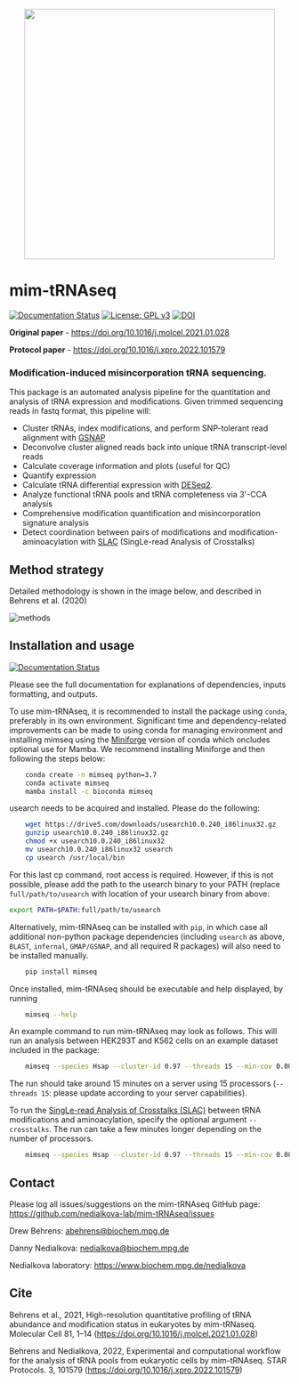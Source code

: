 <p align="center">
	<img src="docs/img/globular_multi.png" width="450" height="450">
</p>

# mim-tRNAseq
[![Documentation Status](https://readthedocs.org/projects/mim-trnaseq/badge/?version=latest)](https://mim-trnaseq.readthedocs.io/en/latest/?badge=latest)
[![License: GPL v3](https://img.shields.io/badge/License-GPLv3-blue.svg)](https://www.gnu.org/licenses/gpl-3.0)
[![DOI](https://zenodo.org/badge/DOI/10.5281/zenodo.6782628.svg)](https://doi.org/10.5281/zenodo.6782628)

**Original paper** - https://doi.org/10.1016/j.molcel.2021.01.028

**Protocol paper** - https://doi.org/10.1016/j.xpro.2022.101579

### Modification-induced misincorporation tRNA sequencing.

This package is an automated analysis pipeline for the quantitation and analysis of tRNA expression and modifications. Given trimmed sequencing reads in fastq format, this pipeline will:
* Cluster tRNAs, index modifications, and perform SNP-tolerant read alignment with [GSNAP](http://research-pub.gene.com/gmap/)
* Deconvolve cluster aligned reads back into unique tRNA transcript-level reads
* Calculate coverage information and plots (useful for QC)
* Quantify expression
* Calculate tRNA differential expression with [DESeq2](https://bioconductor.org/packages/release/bioc/html/DESeq2.html).
* Analyze functional tRNA pools and tRNA completeness via 3'-CCA analysis
* Comprehensive modification quantification and misincorporation signature analysis
* Detect coordination between pairs of modifications and modification-aminoacylation with [SLAC](https://doi.org/10.1093/nar/gkac1185) (SingLe-read Analysis of Crosstalks)

## Method strategy

Detailed methodology is shown in the image below, and described in Behrens et al. (2020)

![methods](/docs/img/method.png)

 
## Installation and usage

[![Documentation Status](https://readthedocs.org/projects/mim-trnaseq/badge/?version=latest)](https://mim-trnaseq.readthedocs.io/en/latest/?badge=latest)

Please see the full documentation for explanations of dependencies, inputs formatting, and outputs.

To use mim-tRNAseq, it is recommended to install the package using `conda`, preferably in its own environment. Significant time and dependency-related improvements can be made to using conda for managing environment and installing mimseq using the [Miniforge](https://github.com/conda-forge/miniforge) version of conda which oncludes optional use for Mamba. We recommend installing Miniforge and then following the steps below:
```bash
	conda create -n mimseq python=3.7
	conda activate mimseq
	mamba install -c bioconda mimseq
```

usearch needs to be acquired and installed. Please do the following:
```bash
	wget https://drive5.com/downloads/usearch10.0.240_i86linux32.gz
	gunzip usearch10.0.240_i86linux32.gz
	chmod +x usearch10.0.240_i86linux32
	mv usearch10.0.240_i86linux32 usearch
	cp usearch /usr/local/bin
```
For this last cp command, root access is required. However, if this is not possible, please add the path to the usearch binary to your PATH (replace `full/path/to/usearch` with location of your usearch binary from above:
```bash
export PATH=$PATH:full/path/to/usearch
```

Alternatively, mim-tRNAseq can be installed with `pip`, in which case all additional non-python package dependencies (including `usearch` as above, `BLAST`, `infernal`, `GMAP/GSNAP`, and all required R packages) will also need to be installed manually.
```bash
	pip install mimseq
```

Once installed, mim-tRNAseq should be executable and help displayed, by running
```bash
	mimseq --help
```
An example command to run mim-tRNAseq may look as follows. This will run an analysis between HEK293T and K562 cells on an example dataset included in the package:
```bash
	mimseq --species Hsap --cluster-id 0.97 --threads 15 --min-cov 0.0005 --max-mismatches 0.075 --control-condition HEK293T -n hg38_test --out-dir hg38_HEK239vsK562 --max-multi 4 --remap --remap-mismatches 0.05 sampleData_HEKvsK562.txt
```
The run should take around 15 minutes on a server using 15 processors (`--threads 15`: please update according to your server capabilities).

To run the [SingLe-read Analysis of Crosstalks (SLAC)](https://doi.org/10.1093/nar/gkac1185) between tRNA modifications and aminoacylation, specify the optional argument `--crosstalks`. The run can take a few minutes longer depending on the number of processors.
```bash
	mimseq --species Hsap --cluster-id 0.97 --threads 15 --min-cov 0.0005 --max-mismatches 0.075 --control-condition HEK293T -n hg38_test --out-dir hg38_HEK239vsK562 --max-multi 4 --remap --remap-mismatches 0.05 --crosstalks sampleData_HEKvsK562.txt
```

## Contact

Please log all issues/suggestions on the mim-tRNAseq GitHub page: https://github.com/nedialkova-lab/mim-tRNAseq/issues

Drew Behrens: abehrens@biochem.mpg.de

Danny Nedialkova: nedialkova@biochem.mpg.de

Nedialkova laboratory: https://www.biochem.mpg.de/nedialkova


## Cite

Behrens et al., 2021, High-resolution quantitative profiling of tRNA abundance and modification status in eukaryotes by mim-tRNaseq. Molecular Cell 81, 1–14 (https://doi.org/10.1016/j.molcel.2021.01.028)

Behrens and Nedialkova, 2022, Experimental and computational workflow for the analysis of tRNA pools from eukaryotic cells by mim-tRNAseq. STAR Protocols. 3, 101579 (https://doi.org/10.1016/j.xpro.2022.101579)
